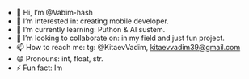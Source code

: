 - 👋 Hi, I’m @Vabim-hash
- 👀 I’m interested in: creating mobile developer.
- 🌱 I’m currently learning: Puthon & AI sustem.
- 💞️ I’m looking to collaborate on: in my field and just fun project.
- 📫 How to reach me: tg: @KitaevVadim, kitaevvadim39@gmail.com
- 😄 Pronouns: int, float, str.
- ⚡ Fun fact: Im 

<!---
Vabim-hash/Vabim-hash is a ✨ special ✨ repository because its `README.md` (this file) appears on your GitHub profile.
You can click the Preview link to take a look at your changes.
--->
